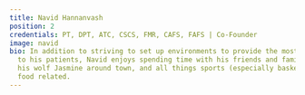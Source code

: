 ```yaml
---
title: Navid Hannanvash
position: 2
credentials: PT, DPT, ATC, CSCS, FMR, CAFS, FAFS | Co-Founder
image: navid
bio: In addition to striving to set up environments to provide the most quality care
  to his patients, Navid enjoys spending time with his friends and family, walking
  his wolf Jasmine around town, and all things sports (especially basketball) and
  food related.
---
```

